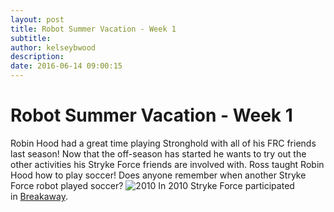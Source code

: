 ```yaml
---
layout: post
title: Robot Summer Vacation - Week 1
subtitle:
author: kelseybwood
description:
date: 2016-06-14 09:00:15
---
```


# Robot Summer Vacation - Week 1

Robin Hood had a great time playing Stronghold with all of his FRC friends last season! Now that the off-season has started he wants to try out the other activities his Stryke Force friends are involved with. Ross taught Robin Hood how to play soccer! Does anyone remember when another Stryke Force robot played soccer? ![2010](/wp-content/uploads/2016/01/2010.jpg) In 2010 Stryke Force participated in [Breakaway](https://youtu.be/uVF1TnLcLZU).
